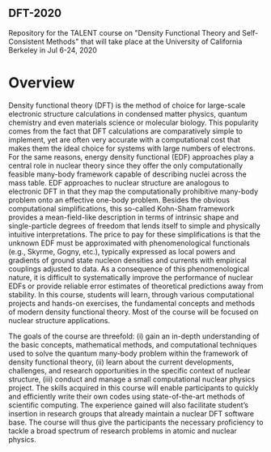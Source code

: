 ## DFT-2020

Repository for the TALENT course on "Density Functional Theory and Self-Consistent Methods" that will take place at the University of California Berkeley in Jul 6-24, 2020

# Overview

Density functional theory (DFT) is the method of choice for large-scale electronic structure calculations in condensed matter physics, quantum chemistry and even materials science or molecular biology. This popularity comes from the fact that DFT calculations are comparatively simple to implement, yet are often very accurate with a computational cost that makes them the ideal choice for systems with large numbers of electrons. For the same reasons, energy density functional (EDF) approaches play a central role in nuclear theory since they offer the only computationally feasible many-body framework capable of describing nuclei across the mass table. EDF approaches to nuclear structure are analogous to electronic DFT in that they map the computationally prohibitive many-body problem onto an effective one-body problem. Besides the obvious computational simplifications, this so-called Kohn-Sham framework provides a mean-field-like description in terms of intrinsic shape and single-particle degrees of freedom that lends itself to simple and physically intuitive interpretations. The price to pay for these simplifications is that the unknown EDF must be approximated with phenomenological functionals (e.g., Skyrme, Gogny, etc.), typically expressed as local powers and gradients of ground state nucleon densities and currents with empirical couplings adjusted to data. As a consequence of this phenomenological nature, it is difficult to systematically improve the performance of nuclear EDFs or provide reliable error estimates of theoretical predictions away from stability. In this course, students will learn, through various computational projects and hands-on exercises, the fundamental concepts and methods of modern density functional theory. Most of the course will be focused on nuclear structure applications.

The goals of the course are threefold: (i) gain an in-depth understanding of the basic concepts, mathematical methods, and computational techniques used to solve the quantum many-body problem within the framework of density functional theory, (ii) learn about the current developments, challenges, and research opportunities in the specific context of nuclear structure, (iii) conduct and manage a small computational nuclear physics project. The skills acquired in this course will enable participants to quickly and efficiently write their own codes using state-of-the-art methods of scientific computing. The experience gained will also facilitate student’s insertion in research groups that already maintain a nuclear DFT software base. The course will thus give the participants the necessary proficiency to tackle a broad spectrum of research problems in atomic and nuclear physics.
